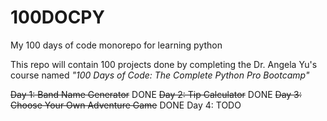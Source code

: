 # 100DOCPY
My 100 days of code monorepo for learning python

This repo will contain 100 projects done by completing the Dr. Angela Yu's course named _"100 Days of Code: The Complete Python Pro Bootcamp"_

~~Day 1: Band Name Generator~~ DONE
~~Day 2: Tip Calculator~~ DONE
~~Day 3: Choose Your Own Adventure Game~~ DONE
Day 4: TODO
